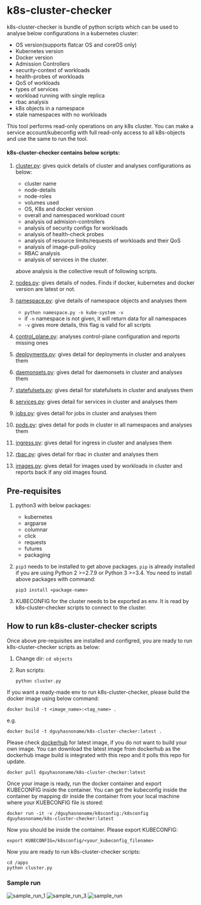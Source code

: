 # k8s-cluster-checker

k8s-cluster-checker is bundle of python scripts which can be used to analyse below configurations in a kubernetes cluster:

- OS version(supports flatcar OS and coreOS only)
- Kubernetes version
- Docker version
- Admission Controllers
- security-context of workloads
- health-probes of workloads
- QoS of workloads
- types of services
- workload running with single replica
- rbac analysis
- k8s objects in a namespace 
- stale namespaces with no workloads

This tool performs read-only operations on any k8s cluster. You can make a service account/kubeconfig with full read-only access to all k8s-objects and use the same to run the tool.

#### k8s-cluster-checker contains below scripts:

1. [cluster.py](objects/cluster.py): gives quick details of cluster and analyses configurations as below:
    - cluster name
    - node-details
    - node-roles
    - volumes used
    - OS, K8s and docker version
    - overall and namespaced workload count
    - analysis od admision-controllers
    - analysis of security configs for workloads
    - analysis of health-check probes
    - analysis of resource limits/requests of workloads and their QoS
    - analysis of image-pull-policy
    - RBAC analysis
    - analysis of services in the cluster.

    above analysis is the collective result of following scripts.
2. [nodes.py](objects/nodes.py): gives details of nodes. Finds if docker, kubernetes and docker version are latest or not.
3. [namespace.py](objects/namespace.py): give details of namespace objects and analyses them
    - `python namespace.py -n kube-system -v`
    - if `-n` namespace is not given, it will return data for all namespaces
    - `-v` gives more details, this flag is valid for all scripts
4. [control_plane.py](objects/control_plane.py): analyses control-plane configuration and reports missing ones
5. [deployments.py](objects/deployments.py): gives detail for deployments in cluster and analyses them
6. [daemonsets.py](objects/daemonsets.py): gives detail for daemonsets in cluster and analyses them
7. [statefulsets.py](objects/statefulsets.py): gives detail for statefulsets in cluster and analyses them
8. [services.py](objects/services.py): gives detail for services in cluster and analyses them
9. [jobs.py](objects/jobs.py): gives detail for jobs in cluster and analyses them
10. [pods.py](objects/pods.py): gives detail for pods in cluster in all namespaces and analyses them
11. [ingress.py](objects/ingress.py): gives detail for ingress in cluster and analyses them
12. [rbac.py](objects/rbac.py): gives detail for rbac in cluster and analyses them
13. [images.py](objects/images.py): gives detail for images used by workloads in cluster and reports back if any old images found.

## Pre-requisites

1. python3 with below packages:
    - kubernetes
    - argparse
    - columnar
    - click
    - requests
    - futures
    - packaging
2. `pip3` needs to be installed to get above packages. `pip` is already installed if you are using Python 2 >=2.7.9 or Python 3 >=3.4. You need to install above packages with command: 

    ```
    pip3 install <package-name>
    ```

3. KUBECONFIG for the cluster needs to be exported as env. It is read by k8s-cluster-checker scripts to connect to the cluster.

## How to run k8s-cluster-checker scripts

Once above pre-requisites are installed and configred, you are ready to run k8s-cluster-checker scripts as below:

1. Change dir: `cd objects`
2. Run scripts:

    ```
    python cluster.py
    ```

If you want a ready-made env to run k8s-cluster-checker, please build the docker image using below command:

    docker build -t <image_name>:<tag_name> .

e.g.

    
    docker build -t dguyhasnoname/k8s-cluster-checker:latest .
    
Please check [dockerhub](https://hub.docker.com/repository/docker/dguyhasnoname/k8s-cluster-checker) for latest image, if you do not want to build your own image. You can download the latest image from dockerhub as the dockerhub image build is integrated with this repo and it polls this repo for update.

    docker pull dguyhasnoname/k8s-cluster-checker:latest

Once your image is ready, run the docker container and export KUBECONFIG inside the container. You can get the kubeconfig inside the container by mapping dir inside the container from your local machine where your KUEBCONFIG file is stored:

    
    docker run -it -v /dguyhasnoname/k8sconfig:/k8sconfig dguyhasnoname/k8s-cluster-checker:latest
    

Now you should be inside the container. Please export KUBECONFIG:

    
    export KUBECONFIG=/k8sconfig/<your_kubeconfig_filename>
    

Now you are ready to run k8s-cluster-checker scripts:

    
    cd /apps
    python cluster.py

### Sample run

![sample_run_1](/docs/imgs/sample_run_1.png)
![sample_run_3](/docs/imgs/sample_run_3.png)
![sample_run](/docs/imgs/sample_run.png)









